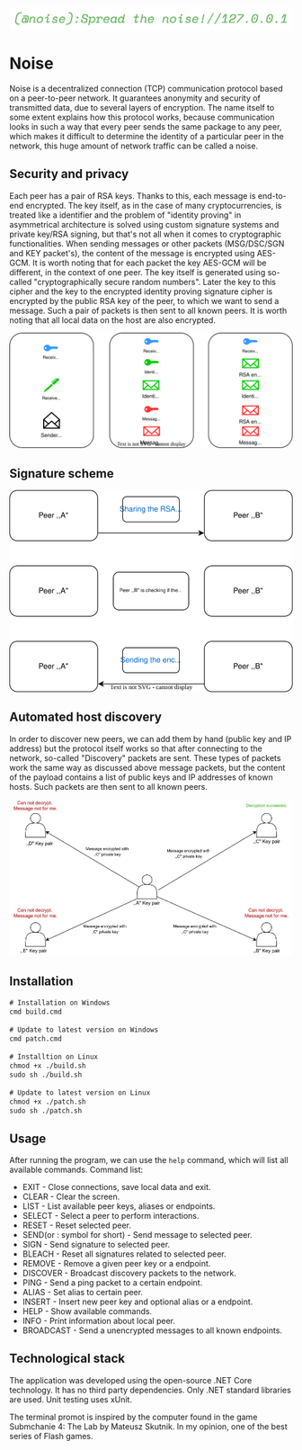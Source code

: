 
![noise-logo](https://raw.githubusercontent.com/Krzysztofz01/Noise/main/resources/noise-logo.png)

# Noise
Noise is a decentralized connection (TCP) communication protocol based on a peer-to-peer network. It guarantees anonymity and security of transmitted data, due to several layers of encryption. The name itself to some extent explains how this protocol works, because communication looks in such a way that every peer sends the same package to any peer, which makes it difficult to determine the identity of a particular peer in the network, this huge amount of network traffic can be called a noise.

## Security and privacy
Each peer has a pair of RSA keys. Thanks to this, each message is end-to-end encrypted. The key itself, as in the case of many cryptocurrencies, is treated like a identifier and the problem of "identity proving" in asymmetrical architecture is solved using custom signature systems and private key/RSA signing, but that's not all when it comes to cryptographic functionalities. When sending messages or other packets (MSG/DSC/SGN and KEY packet's), the content of the message is encrypted using AES-GCM. It is worth noting that for each packet the key AES-GCM will be different, in the context of one peer. The key itself is generated using so-called "cryptographically secure random numbers". Later the key to this cipher and the key to the encrypted identity proving signature cipher is encrypted by the public RSA key of the peer, to which we want to send a message. Such a pair of packets is then sent to all known peers. It is worth noting that all local data on the host are also encrypted.

![noise-message-encryption](https://raw.githubusercontent.com/Krzysztofz01/Noise/41f78f8f219d05fe9864a373ff7ae9a286fdba76/resources/noise-message-encryption.svg)

## Signature scheme

![noise-signature-exchange](https://raw.githubusercontent.com/Krzysztofz01/Noise/41f78f8f219d05fe9864a373ff7ae9a286fdba76/resources/noise-signature-exchange.svg)

## Automated host discovery
In order to discover new peers, we can add them by hand (public key and IP address) but the protocol itself works so that after connecting to the network, so-called "Discovery" packets are sent. These types of packets work the same way as discussed above message packets, but the content of the payload contains a list of public keys and IP addresses of known hosts. Such packets are then sent to all known peers.

![noise-noise-schema](https://raw.githubusercontent.com/Krzysztofz01/Noise/main/resources/noise-noise-schema.jpg)

## Installation
```
# Installation on Windows
cmd build.cmd

# Update to latest version on Windows
cmd patch.cmd

# Installtion on Linux
chmod +x ./build.sh
sudo sh ./build.sh

# Update to latest version on Linux
chmod +x ./patch.sh
sudo sh ./patch.sh

```

## Usage
After running the program, we can use the ```help``` command, which will list all available commands. Command list:

- EXIT - Close connections, save local data and exit.
- CLEAR - Clear the screen.
- LIST - List available peer keys, aliases or endpoints.
- SELECT - Select a peer to perform interactions.
- RESET - Reset selected peer.
- SEND(or : symbol for short) - Send message to selected peer.
- SIGN - Send signature to selected peer.
- BLEACH - Reset all signatures related to selected peer.
- REMOVE - Remove a given peer key or a endpoint.
- DISCOVER - Broadcast discovery packets to the network.
- PING - Send a ping packet to a certain endpoint.
- ALIAS - Set alias to certain peer.
- INSERT - Insert new peer key and optional alias or a endpoint.
- HELP - Show available commands.
- INFO - Print information about local peer.
- BROADCAST - Send a unencrypted messages to all known endpoints.

## Technological stack
The application was developed using the open-source .NET Core technology. It has no third party dependencies. Only .NET standard libraries are used. Unit testing uses xUnit.


The terminal promot is inspired by the computer found in the game Submchanie 4: The Lab by Mateusz Skutnik. In my opinion, one of the best series of Flash games.